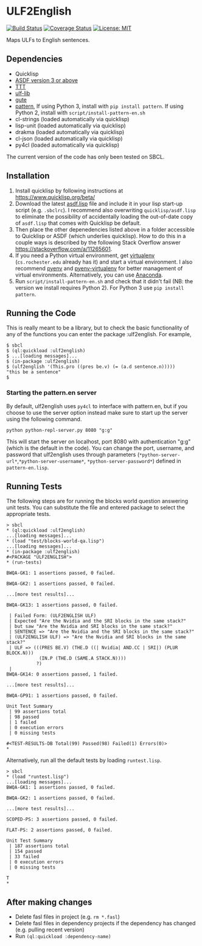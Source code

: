 ULF2English
=======

[![Build Status](https://travis-ci.com/genelkim/ulf2english.svg?branch=master)](https://travis-ci.com/genelkim/ulf2english)
[![Coverage Status](https://coveralls.io/repos/github/genelkim/ulf2english/badge.svg?branch=master)](https://coveralls.io/github/genelkim/ulf2english?branch=master)
[![License: MIT](https://img.shields.io/badge/License-MIT-yellow.svg)](https://opensource.org/licenses/MIT)

Maps ULFs to English sentences.

## Dependencies
- Quicklisp
- [ASDF version 3 or above](https://common-lisp.net/project/asdf/archives/asdf.lisp)
- [TTT](https://github.com/genelkim/ttt)
- [ulf-lib](https://github.com/genelkim/ulf-lib)
- [gute](https://github.com/genelkim/gute)
- [pattern](https://github.com/clips/pattern), If using Python 3, install with `pip install pattern`. If using Python 2, install with `script/install-pattern-en.sh`
- cl-strings (loaded automatically via quicklisp)
- lisp-unit (loaded automatically via quicklisp)
- drakma (loaded automatically via quicklisp)
- cl-json (loaded automatically via quicklisp)
- py4cl (loaded automatically via quicklisp)

The current version of the code has only been tested on SBCL.

## Installation
1. Install quicklisp by following instructions at https://www.quicklisp.org/beta/
2. Download the latest [asdf.lisp](https://common-lisp.net/project/asdf/#downloads) file and include it in your lisp start-up script (e.g. `.sbclrc`). I recommend also overwriting `quicklisp/asdf.lisp` to eliminate the possibility of accidentally loading the out-of-date copy of `asdf.lisp` that comes with Quicklisp be default.
3. Then place the other depenedencies listed above in a folder accessible to Quicklisp or ASDF (which underlies quicklisp). How to do this in a couple ways is described by the following Stack Overflow answer https://stackoverflow.com/a/11265601.
4. If you need a Python virtual environment, get [virtualenv](https://virtualenv.pypa.io/en/latest/#) (`cs.rochester.edu` already has it) and start a virtual environment. I also recommend [pyenv](https://github.com/pyenv/pyenv) and [pyenv-virtualenv](https://github.com/pyenv/pyenv-virtualenv) for better management of virtual environments. Alternatively, you can use [Anaconda](https://www.anaconda.com/products/individual).
5. Run `script/install-pattern-en.sh` and check that it didn't fail (NB: the version we install requires Python 2). For Python 3 use `pip install pattern`.

## Running the Code
This is really meant to be a library, but to check the basic functionality of any of the functions you can enter the package :ulf2english. For example,
```
$ sbcl
$ (ql:quickload :ulf2english)
$ ...[loading messages]...
$ (in-package :ulf2english)
$ (ulf2english '(This.pro ((pres be.v) (= (a.d sentence.n)))))
"this be a sentence"
$
```
### Starting the pattern.en server

By default, ulf2english uses `py4cl` to interface with pattern.en, but if you choose to use the server option instead make sure to start up the server using the following command.
```
python python-repl-server.py 8080 "g:g"
```
This will start the server on localhost, port 8080 with authentication "g:g" (which is the default in the code). You can change the port, username, and password that ulf2english uses through parameters (`*python-server-url*`,`*python-server-username*`, `*python-server-password*`) defined in `pattern-en.lisp`.

## Running Tests
The following steps are for running the blocks world question answering unit tests. You can substitute the file and entered package to select the appropriate tests.

```
> sbcl
* (ql:quickload :ulf2english)
...[loading messages]...
* (load "test/blocks-world-qa.lisp")
...[loading messages]...
* (in-package :ulf2english)
#<PACKAGE "ULF2ENGLISH">
* (run-tests)

BWQA-GK1: 1 assertions passed, 0 failed.

BWQA-GK2: 1 assertions passed, 0 failed.

...[more test results]...

BWQA-GK13: 1 assertions passed, 0 failed.

 | Failed Form: (ULF2ENGLISH ULF)
 | Expected "Are the Nvidia and the SRI blocks in the same stack?"
 | but saw "Are the Nvidia and SRI blocks in the same stack?"
 | SENTENCE => "Are the Nvidia and the SRI blocks in the same stack?"
 | (ULF2ENGLISH ULF) => "Are the Nvidia and SRI blocks in the same stack?"
 | ULF => (((PRES BE.V) (THE.D ((| Nvidia| AND.CC | SRI|) (PLUR BLOCK.N)))
            (IN.P (THE.D (SAME.A STACK.N))))
           ?)
 |
BWQA-GK14: 0 assertions passed, 1 failed.

...[more test results]...

BWQA-GP91: 1 assertions passed, 0 failed.

Unit Test Summary
 | 99 assertions total
 | 98 passed
 | 1 failed
 | 0 execution errors
 | 0 missing tests

#<TEST-RESULTS-DB Total(99) Passed(98) Failed(1) Errors(0)>
*
```

Alternatively, run all the default tests by loading `runtest.lisp`.

```
> sbcl
* (load "runtest.lisp")
...[loading messages]...
BWQA-GK1: 1 assertions passed, 0 failed.

BWQA-GK2: 1 assertions passed, 0 failed.

...[more test results]...

SCOPED-PS: 3 assertions passed, 0 failed.

FLAT-PS: 2 assertions passed, 0 failed.

Unit Test Summary
 | 187 assertions total
 | 154 passed
 | 33 failed
 | 0 execution errors
 | 0 missing tests

T
*
```

## After making changes

- Delete fasl files in project (e.g. `rm *.fasl`)
- Delete fasl files in dependency projects if the dependency has changed (e.g. pulling recent version)
- Run `(ql:quickload :dependency-name)`

